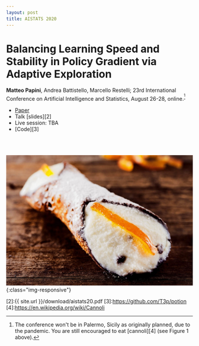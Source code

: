 ```yaml
---
layout: post
title: AISTATS 2020
---
```

# Balancing Learning Speed and Stability in Policy Gradient via Adaptive Exploration
**Matteo Papini**, Andrea Battistello, Marcello Restelli; 23rd International Conference on Artificial Intelligence and Statistics, August 26-28, online.<sup>[^1]</sup>

* [Paper][1]
* Talk [slides][2]
* Live session: TBA
* [Code][3]

<br/><br/>

![image-title-here](../images/cannolo.jpg){:class="img-responsive"}

[^1]:The conference won't be in Palermo, Sicily as originally planned, due to the pandemic. You are still encouraged to eat [cannoli][4] (see Figure 1 above).

[1]:http://proceedings.mlr.press/v108/papini20a.html
[2]:{{ site.url }}/download/aistats20.pdf
[3]:https://github.com/T3p/potion
[4]:https://en.wikipedia.org/wiki/Cannoli
